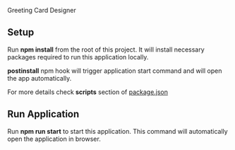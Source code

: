 Greeting Card Designer

## Setup

Run <b>npm install</b> from the root of this project. It will install necessary packages required to run this application locally.

<b>postinstall</b> npm hook will trigger application start command and will open the app automatically.

For more details check <b>scripts</b> section of [package.json](package.json#L6)

## Run Application

Run <b>npm run start</b> to start this application.
This command will automatically open the application in browser.
